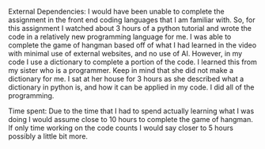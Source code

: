 External Dependencies:
  I would have been unable to complete the assignment in the front end coding languages that I am familiar with. 
  So, for this assignment I watched about 3 hours of a python tutorial and wrote the code in a relatively new programming language for me. 
  I was able to complete the game of hangman based off of what I had learned in the video with minimal use of external websites, and no 
  use of AI. However, in my code I use a dictionary to complete a portion of the code. I learned this from my sister who is a programmer.
  Keep in mind that she did not make a dictionary for me. I sat at her house for 3 hours as she described what a dictionary in python is,
  and how it can be applied in my code. I did all of the programming.

Time spent:
  Due to the time that I had to spend actually learning what I was doing I would assume close to 10 hours to complete the game of hangman.
  If only time working on the code counts I would say closer to 5 hours possibly a little bit more.
